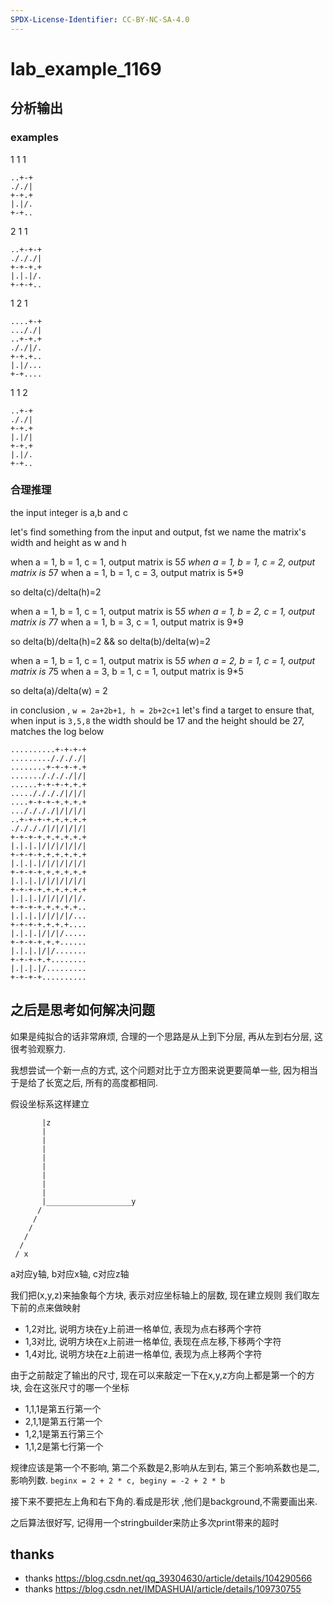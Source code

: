 ```yaml
---
SPDX-License-Identifier: CC-BY-NC-SA-4.0
---
```


# lab_example_1169

## 分析输出

### examples

1 1 1

``` log
..+-+
././|
+-+.+
|.|/.
+-+..
```

2 1 1

``` log
..+-+-+
./././|
+-+-+.+
|.|.|/.
+-+-+..
```

1 2 1

``` log
....+-+
..././|
..+-+.+
././|/.
+-+.+..
|.|/...
+-+....
```

1 1 2

``` log
..+-+
././|
+-+.+
|.|/|
+-+.+
|.|/.
+-+..
```

### 合理推理

the input integer is a,b and c

let's find something from the input and output, fst we name the matrix's width and height as w and h

when a = 1, b = 1, c = 1, output matrix is 5*5
when a = 1, b = 1, c = 2, output matrix is 5*7
when a = 1, b = 1, c = 3, output matrix is 5*9

so delta(c)/delta(h)=2

when a = 1, b = 1, c = 1, output matrix is 5*5
when a = 1, b = 2, c = 1, output matrix is 7*7
when a = 1, b = 3, c = 1, output matrix is 9*9

so delta(b)/delta(h)=2 && so delta(b)/delta(w)=2

when a = 1, b = 1, c = 1, output matrix is 5*5
when a = 2, b = 1, c = 1, output matrix is 7*5
when a = 3, b = 1, c = 1, output matrix is 9*5

so delta(a)/delta(w) = 2

in conclusion , `w = 2a+2b+1, h = 2b+2c+1`
let's find a target to ensure that, when input is `3,5,8`
the width should be 17 and the height should be 27, matches the log below

``` log
..........+-+-+-+
........././././|
........+-+-+-+.+
......././././|/|
......+-+-+-+.+.+
....././././|/|/|
....+-+-+-+.+.+.+
..././././|/|/|/|
..+-+-+-+.+.+.+.+
././././|/|/|/|/|
+-+-+-+.+.+.+.+.+
|.|.|.|/|/|/|/|/|
+-+-+-+.+.+.+.+.+
|.|.|.|/|/|/|/|/|
+-+-+-+.+.+.+.+.+
|.|.|.|/|/|/|/|/|
+-+-+-+.+.+.+.+.+
|.|.|.|/|/|/|/|/.
+-+-+-+.+.+.+.+..
|.|.|.|/|/|/|/...
+-+-+-+.+.+.+....
|.|.|.|/|/|/.....
+-+-+-+.+.+......
|.|.|.|/|/.......
+-+-+-+.+........
|.|.|.|/.........
+-+-+-+..........
```

## 之后是思考如何解决问题

如果是纯拟合的话非常麻烦, 合理的一个思路是从上到下分层, 再从左到右分层, 这很考验观察力.

我想尝试一个新一点的方式, 这个问题对比于立方图来说更要简单一些, 因为相当于是给了长宽之后, 所有的高度都相同.

假设坐标系这样建立

``` log
       |z
       |
       |
       |
       |
       |
       |
       |
       |
       |___________________y
      /
     /
    /
   /
  /
 / x
```

a对应y轴, b对应x轴, c对应z轴

我们把(x,y,z)来抽象每个方块, 表示对应坐标轴上的层数, 现在建立规则
我们取左下前的点来做映射

+ 1,2对比, 说明方块在y上前进一格单位, 表现为点右移两个字符
+ 1,3对比, 说明方块在x上前进一格单位, 表现在点左移,下移两个字符
+ 1,4对比, 说明方块在z上前进一格单位, 表现为点上移两个字符

由于之前敲定了输出的尺寸, 现在可以来敲定一下在x,y,z方向上都是第一个的方块, 会在这张尺寸的哪一个坐标

+ 1,1,1是第五行第一个
+ 2,1,1是第五行第一个
+ 1,2,1是第五行第三个
+ 1,1,2是第七行第一个

规律应该是第一个不影响, 第二个系数是2,影响从左到右, 第三个影响系数也是二, 影响列数.
`beginx = 2 + 2 * c, beginy = -2 + 2 * b`

接下来不要把左上角和右下角的.看成是形状 ,他们是background,不需要画出来.

之后算法很好写, 记得用一个stringbuilder来防止多次print带来的超时

## thanks

+ thanks <https://blog.csdn.net/qq_39304630/article/details/104290566>
+ thanks <https://blog.csdn.net/IMDASHUAI/article/details/109730755>
